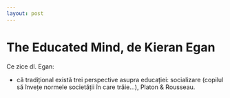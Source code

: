 ```yaml
---
layout: post
---
```


The Educated Mind, de Kieran Egan
=================================

Ce zice dl. Egan:

- că tradițional există trei perspective asupra educației: socializare (copilul
  să învețe normele societății în care trăie...), Platon & Rousseau.
